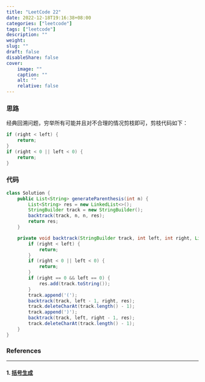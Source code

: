 ```yaml
---
title: "LeetCode 22"
date: 2022-12-18T19:16:38+08:00
categories: ["leetcode"]
tags: ["leetcode"]
description: ""
weight:
slug: ""
draft: false
disableShare: false
cover:
    image: ""
    caption: ""
    alt: ""
    relative: false
---
```


### 思路

经典回溯问题，穷举所有可能并且对不合理的情况剪枝即可，剪枝代码如下：

```java
if (right < left) {
    return;
}
if (right < 0 || left < 0) {
    return;
}
```

### 代码

```java
class Solution {
    public List<String> generateParenthesis(int n) {
        List<String> res = new LinkedList<>();
        StringBuilder track = new StringBuilder();
        backtrack(track, n, n, res);
        return res;
    }

    private void backtrack(StringBuilder track, int left, int right, List<String> res) {
        if (right < left) {
            return;
        }
        if (right < 0 || left < 0) {
            return;
        }
        if (right == 0 && left == 0) {
            res.add(track.toString());
        }
        track.append('(');
        backtrack(track, left - 1, right, res);
        track.deleteCharAt(track.length() - 1);
        track.append(')');
        backtrack(track, left, right - 1, res);
        track.deleteCharAt(track.length() - 1);
    }
}
```

### References

---

#### 1. [括号生成](https://leetcode.cn/problems/generate-parentheses/)
